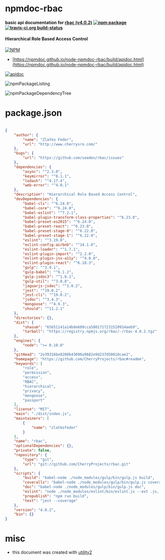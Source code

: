 # npmdoc-rbac

#### basic api documentation for  [rbac (v4.0.2)](https://github.com/CherryProjects/rbac#readme)  [![npm package](https://img.shields.io/npm/v/npmdoc-rbac.svg?style=flat-square)](https://www.npmjs.org/package/npmdoc-rbac) [![travis-ci.org build-status](https://api.travis-ci.org/npmdoc/node-npmdoc-rbac.svg)](https://travis-ci.org/npmdoc/node-npmdoc-rbac)

#### Hierarchical Role Based Access Control

[![NPM](https://nodei.co/npm/rbac.png?downloads=true&downloadRank=true&stars=true)](https://www.npmjs.com/package/rbac)

- [https://npmdoc.github.io/node-npmdoc-rbac/build/apidoc.html](https://npmdoc.github.io/node-npmdoc-rbac/build/apidoc.html)

[![apidoc](https://npmdoc.github.io/node-npmdoc-rbac/build/screenCapture.buildCi.browser.%252Ftmp%252Fbuild%252Fapidoc.html.png)](https://npmdoc.github.io/node-npmdoc-rbac/build/apidoc.html)

![npmPackageListing](https://npmdoc.github.io/node-npmdoc-rbac/build/screenCapture.npmPackageListing.svg)

![npmPackageDependencyTree](https://npmdoc.github.io/node-npmdoc-rbac/build/screenCapture.npmPackageDependencyTree.svg)



# package.json

```json

{
    "author": {
        "name": "Zlatko Fedor",
        "url": "http://www.cherrysro.com/"
    },
    "bugs": {
        "url": "https://github.com/seeden/rbac/issues"
    },
    "dependencies": {
        "async": "^2.3.0",
        "keymirror": "^0.1.1",
        "lodash": "^4.17.4",
        "web-error": "^4.0.1"
    },
    "description": "Hierarchical Role Based Access Control",
    "devDependencies": {
        "babel-cli": "^6.24.0",
        "babel-core": "^6.24.0",
        "babel-eslint": "^7.2.1",
        "babel-plugin-transform-class-properties": "^6.23.0",
        "babel-preset-es2015": "^6.24.0",
        "babel-preset-react": "^6.23.0",
        "babel-preset-stage-0": "^6.22.0",
        "babel-preset-stage-1": "^6.22.0",
        "eslint": "^3.19.0",
        "eslint-config-airbnb": "^14.1.0",
        "eslint-loader": "^1.7.1",
        "eslint-plugin-import": "^2.2.0",
        "eslint-plugin-jsx-a11y": "^4.0.0",
        "eslint-plugin-react": "^6.10.3",
        "gulp": "^3.9.1",
        "gulp-babel": "^6.1.2",
        "gulp-jsdoc3": "^1.0.1",
        "gulp-util": "^3.0.8",
        "jaguarjs-jsdoc": "^1.0.2",
        "jest": "^19.0.2",
        "jest-cli": "^19.0.2",
        "jsdoc": "^3.4.3",
        "mongoose": "^4.9.3",
        "should": "^11.2.1"
    },
    "directories": {},
    "dist": {
        "shasum": "65651141a14bde609cca5801717231520914aeb9",
        "tarball": "https://registry.npmjs.org/rbac/-/rbac-4.0.2.tgz"
    },
    "engines": {
        "node": ">= 0.10.0"
    },
    "gitHead": "2e39316be8200b43096a9682e9d237d50810cae2",
    "homepage": "https://github.com/CherryProjects/rbac#readme",
    "keywords": [
        "role",
        "permission",
        "access",
        "RBAC",
        "hierarchical",
        "privacy",
        "mongoose",
        "passport"
    ],
    "license": "MIT",
    "main": "./dist/index.js",
    "maintainers": [
        {
            "name": "zlatkofedor"
        }
    ],
    "name": "rbac",
    "optionalDependencies": {},
    "private": false,
    "repository": {
        "type": "git",
        "url": "git://github.com/CherryProjects/rbac.git"
    },
    "scripts": {
        "build": "babel-node ./node_modules/gulp/bin/gulp.js build",
        "coveralls": "babel-node ./node_modules/gulp/bin/gulp.js coveralls",
        "doc": "babel-node ./node_modules/gulp/bin/gulp.js doc",
        "eslint": "node ./node_modules/eslint/bin/eslint.js --ext .js,.jsx .",
        "prepublish": "npm run build",
        "test": "jest --coverage"
    },
    "version": "4.0.2",
    "bin": {}
}
```



# misc
- this document was created with [utility2](https://github.com/kaizhu256/node-utility2)
